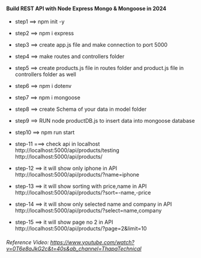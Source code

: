  #### Build REST API with Node Express Mongo & Mongoose in 2024

 - step1  ==>  npm init -y
 - step2  ==> npm i express
 - step3 ==> create app.js file and make connection to port 5000
 - step4 ==> make routes and controllers folder
 - step5 ==> create products.js file in routes folder and product.js file in controllers folder as well
 - step6 ==> npm i dotenv
 - step7 ==> npm i mongoose
 - step8 ==> create Schema of your data in model folder 
 - step9 ==> RUN node productDB.js to insert data into mongoose database
 - step10 ==> npm run start
 - step-11 ===> check api in localhost     http://localhost:5000/api/products/testing  http://localhost:5000/api/products/

 - step-12 ==> it will show only iphone in API  http://localhost:5000/api/products/?name=iphone
 - step-13 ==> it will show sorting with price,name  in API  http://localhost:5000/api/products/?sort=-name,-price
 - step-14 ==> it will show only selected name and company in API  http://localhost:5000/api/products/?select=name,company
-  step-15 ==> it will show page no 2  in API  http://localhost:5000/api/products/?page=2&limit=10





###### Reference Video:  https://www.youtube.com/watch?v=0T6e8aJkG2c&t=40s&ab_channel=ThapaTechnical



